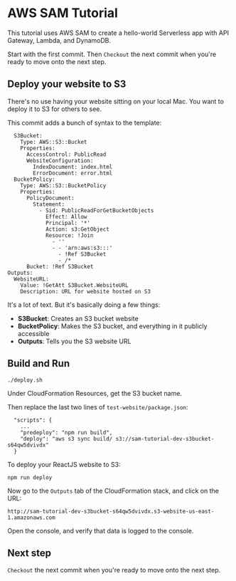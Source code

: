 # AWS SAM Tutorial

This tutorial uses AWS SAM to create a hello-world Serverless app with API Gateway, Lambda, and DynamoDB.

Start with the first commit. Then `Checkout` the next commit when you're ready to move onto the next step.

## Deploy your website to S3

There's no use having your website sitting on your local Mac. You want to deploy it to S3 for others to see.

This commit adds a bunch of syntax to the template:

```
  S3Bucket:
    Type: AWS::S3::Bucket
    Properties:
      AccessControl: PublicRead
      WebsiteConfiguration:
        IndexDocument: index.html
        ErrorDocument: error.html
  BucketPolicy:
    Type: AWS::S3::BucketPolicy
    Properties:
      PolicyDocument:
        Statement:
          - Sid: PublicReadForGetBucketObjects
            Effect: Allow
            Principal: '*'
            Action: s3:GetObject
            Resource: !Join
              - ''
              - - 'arn:aws:s3:::'
                - !Ref S3Bucket
                - /*
      Bucket: !Ref S3Bucket
Outputs:
  WebsiteURL:
    Value: !GetAtt S3Bucket.WebsiteURL
    Description: URL for website hosted on S3
```

It's a lot of text. But it's basically doing a few things:

* **S3Bucket**: Creates an S3 bucket website
* **BucketPolicy**: Makes the S3 bucket, and everything in it publicly accessible
* **Outputs**: Tells you the S3 website URL

## Build and Run

```
./deploy.sh
```

Under CloudFormation Resources, get the S3 bucket name.

Then replace the last two lines of `test-website/package.json`:

```
  "scripts": {
    ...
    "predeploy": "npm run build",
    "deploy": "aws s3 sync build/ s3://sam-tutorial-dev-s3bucket-s64qw5dvivdx"
  }
```

To deploy your ReactJS website to S3:

```
npm run deploy
```

Now go to the `Outputs` tab of the CloudFormation stack, and click on the URL:

```
http://sam-tutorial-dev-s3bucket-s64qw5dvivdx.s3-website-us-east-1.amazonaws.com
```

Open the console, and verify that data is logged to the console.

## Next step

`Checkout` the next commit when you're ready to move onto the next step.